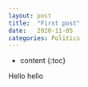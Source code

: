 ```yaml
---
layout: post
title:  "First post"
date:   2020-11-05
categories: Politics
---
```


* content
{:toc}

Hello hello